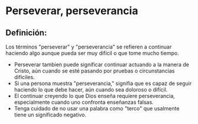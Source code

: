 # Perseverar, perseverancia

## Definición: 

Los términos "perseverar" y "perseverancia" se refieren a continuar haciendo algo aunque pueda ser muy difícil o que tome mucho tiempo.

* Perseverar tambien puede significar continuar actuando a la manera de Cristo, aún cuando se esté pasando por pruebas o circunstancias difíciles.
* Si una persona muestra "perseverancia," signifia que es capaz de seguir haciendo lo que debe hacer, aún cuando sea doloroso o difícil.
* El continuar creyendo lo que Dios enseña requiere perseverancia, especialmente cuando uno confronta enseñanzas falsas.
* Tenga cuidado de no usar una palabra como "terco" que usalmente tiene un significado negativo.


